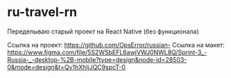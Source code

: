 # ru-travel-rn

Переделываю старый проект на React Native (без функционала)

Ссылка на проект: https://github.com/OpsError/russian- 
Ссылка на макет: https://www.figma.com/file/5S2WSbEFL6awjVWJ0NWL8Q/Sprint-3_-Russia-_-desktop-%2B-mobile?type=design&node-id=28503-0&mode=design&t=Qv1hXhljJQC9spcT-0